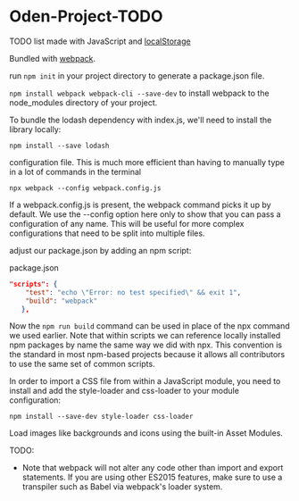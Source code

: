 # Oden-Project-TODO

TODO list made with JavaScript and [localStorage](https://developer.mozilla.org/en-US/docs/Web/API/Web_Storage_API/Using_the_Web_Storage_API)

Bundled with [webpack](https://webpack.js.org/).

run `npm init` in your project directory to generate a package.json file.

`npm install webpack webpack-cli --save-dev` to install webpack to the node_modules directory of your project.

To bundle the lodash dependency with index.js, we'll need to install the library locally:

`npm install --save lodash`

configuration file. This is much more efficient than having to manually type in a lot of commands in the terminal

`npx webpack --config webpack.config.js`

If a webpack.config.js is present, the webpack command picks it up by default. We use the --config option here only to show that you can pass a configuration of any name. This will be useful for more complex configurations that need to be split into multiple files.

adjust our package.json by adding an npm script:

package.json

```json
"scripts": {
    "test": "echo \"Error: no test specified\" && exit 1",
    "build": "webpack"
   },
```

Now the `npm run build` command can be used in place of the npx command we used earlier. Note that within scripts we can reference locally installed npm packages by name the same way we did with npx. This convention is the standard in most npm-based projects because it allows all contributors to use the same set of common scripts.

In order to import a CSS file from within a JavaScript module, you need to install and add the style-loader and css-loader to your module configuration:

`npm install --save-dev style-loader css-loader`

Load images like backgrounds and icons using the built-in Asset Modules.

TODO:

- Note that webpack will not alter any code other than import and export statements. If you are using other ES2015 features, make sure to use a transpiler such as Babel via webpack's loader system.
